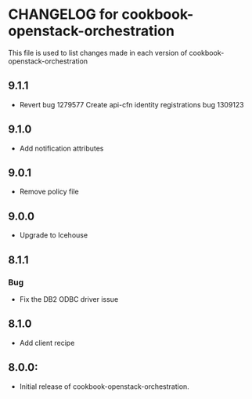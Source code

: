 # CHANGELOG for cookbook-openstack-orchestration

This file is used to list changes made in each version of cookbook-openstack-orchestration

## 9.1.1
* Revert bug 1279577 Create api-cfn identity registrations bug 1309123

## 9.1.0
* Add notification attributes

## 9.0.1
* Remove policy file

## 9.0.0
* Upgrade to Icehouse

## 8.1.1
### Bug
* Fix the DB2 ODBC driver issue

## 8.1.0
* Add client recipe

## 8.0.0:
* Initial release of cookbook-openstack-orchestration.
